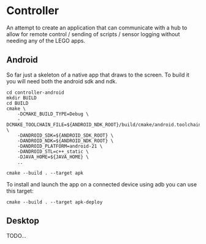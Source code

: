 # Controller #

An attempt to create an application that can communicate with a hub to allow for remote control / sending of scripts / sensor logging without needing any of the LEGO apps.

## Android ##

So far just a skeleton of a native app that draws to the screen. To build it you will need both the android sdk and ndk.

```shell
cd controller-android
mkdir BUILD
cd BUILD
cmake \
    -DCMAKE_BUILD_TYPE=Debug \
    -DCMAKE_TOOLCHAIN_FILE=${ANDROID_NDK_ROOT}/build/cmake/android.toolchain.cmake \
    -DANDROID_SDK=${ANDROID_SDK_ROOT} \
    -DANDROID_NDK=${ANDROID_NDK_ROOT} \
    -DANDROID_PLATFORM=android-21 \
    -DANDROID_STL=c++_static \
    -DJAVA_HOME=${JAVA_HOME} \
    ..
    
cmake --build . --target apk
```

To install and launch the app on a connected device using adb you can use this target:

```shell
cmake --build . --target apk-deploy
```

## Desktop ##

TODO...
